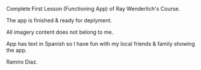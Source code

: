 Complete First Lesson (Functioning App) of Ray Wenderlich's Course.

The app is finished & ready for deplyment.

All imagery content does not belong to me.

App has text in Spanish so I have fun with my local friends & family showing the app.

Ramiro Diaz.
